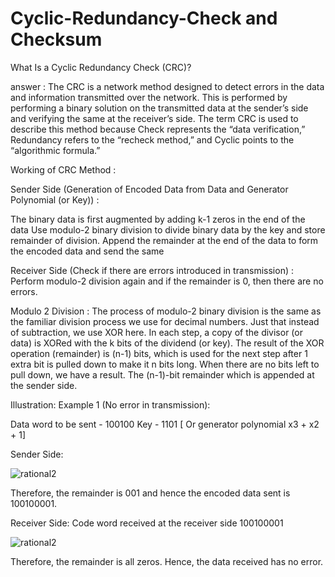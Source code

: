 # Cyclic-Redundancy-Check and Checksum
 What Is a Cyclic Redundancy Check (CRC)?
 
answer : The CRC is a network method designed to detect errors in the data and information transmitted over the network. This is performed by performing a binary solution on the transmitted data at the sender’s side and verifying the same at the receiver’s side.
The term CRC is used to describe this method because Check represents the “data verification,” Redundancy refers to the “recheck method,” and Cyclic points to the “algorithmic formula.”

Working of CRC Method :

Sender Side (Generation of Encoded Data from Data and Generator Polynomial (or Key)) : 

The binary data is first augmented by adding k-1 zeros in the end of the data
Use modulo-2 binary division to divide binary data by the key and store remainder of division.
Append the remainder at the end of the data to form the encoded data and send the same

Receiver Side (Check if there are errors introduced in transmission) :
Perform modulo-2 division again and if the remainder is 0, then there are no errors. 

Modulo 2 Division :
The process of modulo-2 binary division is the same as the familiar division process we use for decimal numbers. Just that instead of subtraction, we use XOR here.
In each step, a copy of the divisor (or data) is XORed with the k bits of the dividend (or key).
The result of the XOR operation (remainder) is (n-1) bits, which is used for the next step after 1 extra bit is pulled down to make it n bits long.
When there are no bits left to pull down, we have a result. The (n-1)-bit remainder which is appended at the sender side.

Illustration:
Example 1 (No error in transmission): 

Data word to be sent - 100100
Key - 1101 [ Or generator polynomial x3 + x2 + 1]

Sender Side:

![rational2](https://user-images.githubusercontent.com/127016329/230738816-1a1a9f6b-519e-4a9c-975b-623089e9e86a.jpg)

Therefore, the remainder is 001 and hence the encoded 
data sent is 100100001.

Receiver Side:
Code word received at the receiver side  100100001

![rational2](https://user-images.githubusercontent.com/127016329/230738856-2b2459b2-44d4-4653-a9d3-d8359d5e87f8.jpg)

Therefore, the remainder is all zeros. Hence, the
data received has no error.
